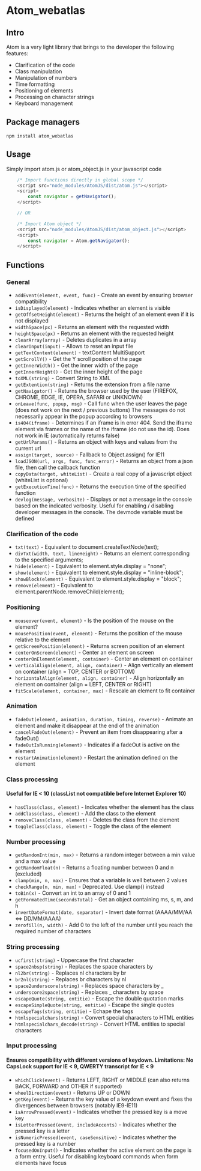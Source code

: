 # Atom_webatlas

## Intro

Atom is a very light library that brings to the developer the following features:
* Clarification of the code
* Class manipulation
* Manipulation of numbers
* Time formatting
* Positioning of elements
* Processing on character strings
* Keyboard management

## Package managers

    npm install atom_webatlas

## Usage

Simply import atom.js or atom_object.js in your javascript code
```js
    /* Import functions directly in global scope */
    <script src="node_modules/AtomJS/dist/atom.js"></script>
    <script>
        const navigator = getNavigator();
    </script>

    // OR

    /* Import Atom object */
    <script src="node_modules/AtomJS/dist/atom_object.js"></script>
    <script>
        const navigator = Atom.getNavigator();
    </script>
```

## Functions

### General

* `addEvent(element, event, func)` - Create an event by ensuring browser compatibility
* `isDisplayed(element)` - Indicates whether an element is visible
* `getOffsetHeight(element)` - Returns the height of an element even if it is not displayed
* `widthSpace(px)` - Returns an element with the requested width
* `heightSpace(px)` - Returns an element with the requested height
* `clearArray(array)` - Deletes duplicates in a array
* `clearInput(input)` - Allows to reset an input file
* `getTextContent(element)` - textContent MultiSupport
* `getScrollY()` - Get the Y scroll position of the page
* `getInnerWidth()` - Get the inner width of the page
* `getInnerHeight()` - Get the inner height of the page
* `toXML(string)` - Convert String to XML
* `getExtention(string)` - Returns the extension from a file name
* `getNavigator()` - Returns the browser used by the user (FIREFOX, CHROME, EDGE, IE, OPERA, SAFARI or UNKNOWN)
* `onLeave(func, popup, msg)` - Call func when the user leaves the page (does not work on the next / previous buttons) The messages do not necessarily appear in the popup according to browsers
* `is404(iframe)` - Determines if an iframe is in error 404. Send the iframe element via frames or the name of the iframe (do not use the id). Does not work in IE (automatically returns false)
* `getUrlParams()` - Returns an object with keys and values from the current url
* `assign(target, source)` - Fallback to Object.assign() for IE11
* `loadJSON(url, args, func, func_error)` - Returns an object from a json file, then call the callback function
* `copyData(target, whiteList)` - Create a real copy of a javascript object (whiteList is optional)
* `getExecutionTime(func)` - Returns the execution time of the specified function
* `devlog(message, verbosite)` - Displays or not a message in the console based on the indicated verbosity. Useful for enabling / disabling developer messages in the console. The devmode variable must be defined

### Clarification of the code

* `txt(text)` - Equivalent to document.createTextNode(text);
* `divTxt(width, text, lineHeight)` - Returns an element corresponding to the specified arguments;
* `hide(element)` - Equivalent to element.style.display = "none";
* `show(element)` - Equivalent to element.style.display = "inline-block";
* `showBlock(element)` - Equivalent to element.style.display = "block";
* `remove(element)` - Equivalent to element.parentNode.removeChild(element);

### Positioning

* `mouseover(event, element)` - Is the position of the mouse on the element?
* `mousePosition(event, element)` - Returns the position of the mouse relative to the element
* `getScreenPosition(element)` - Returns screen position of an element
* `centerOnScreen(element)` - Center an element on screen
* `centerOnElement(element, container)` - Center an element on container
* `verticalAlign(element, align, container)` - Align vertically an element on container (align = TOP, CENTER or BOTTOM)
* `horizontalAlign(element, align, container)` - Align horizontally an element on container (align = LEFT, CENTER or RIGHT)
* `fitScale(element, container, max)` - Rescale an element to fit container

### Animation

* `fadeOut(element, animation, duration, timing, reverse)` - Animate an element and make it disappear at the end of the animation
* `cancelFadeOut(element)` - Prevent an item from disappearing after a fadeOut()
* `fadeOutIsRunning(element)` - Indicates if a fadeOut is active on the element
* `restartAnimation(element)` - Restart the animation defined on the element

### Class processing
#### Useful for IE < 10 (classList not compatible before Internet Explorer 10)

* `hasClass(class, element)` - Indicates whether the element has the class
* `addClass(class, element)` - Add the class to the element
* `removeClass(class, element)` - Deletes the class from the element
* `toggleClass(class, element)` - Toggle the class of the element

### Number processing

* `getRandomInt(min, max)` - Returns a random integer between a min value and a max value
* `getRandomFloat(n)` - Returns a floating number between 0 and n (excluded)
* `clamp(min, n, max)` - Ensures that a variable is well between 2 values
* `checkRange(n, min, max)` - Deprecated. Use clamp() instead
* `toBin(x)` - Convert an int to an array of 0 and 1
* `getFormatedTime(secondsTotal)` - Get an object containing ms, s, m, and h
* `invertDateFormat(date, separator)` - Invert date format (AAAA/MM/AA <=> DD/MM/AAAA)
* `zerofill(n, width)` - Add 0 to the left of the number until you reach the required number of characters

### String processing

* `ucfirst(string)` - Uppercase the first character
* `space2nbsp(string)` - Replaces the space characters by &nbsp;
* `nl2br(string)` - Replaces nl characters by br
* `br2nl(string)` - Replaces br characters by nl
* `space2underscore(string)` - Replaces space characters by _
* `underscore2space(string)` - Replaces _ characters by space
* `escapeQuote(string, entitie)` - Escape the double quotation marks
* `escapeSimpleQuote(string, entitie)` - Escape the single quotes
* `escapeTags(string, entitie)` - Echape the tags
* `htmlspecialchars(string)` - Convert special characters to HTML entities
* `htmlspecialchars_decode(string)` - Convert HTML entities to special characters

### Input processing
#### Ensures compatibility with different versions of keydown. Limitations: No CapsLock support for IE < 9, QWERTY transcript for IE < 9

* `whichClick(event)` - Returns LEFT, RIGHT or MIDDLE (can also returns BACK, FORWARD and OTHER if supported)
* `wheelDirection(event)` - Returns UP or DOWN
* `getKey(event)` - Returns the key value of a keydown event and fixes the divergences between browsers (notably IE9-IE11)
* `isArrowPressed(event)` - Indicates whether the pressed key is a move key
* `isLetterPressed(event, includeAccents)` - Indicates whether the pressed key is a letter
* `isNumericPressed(event, caseSensitive)` - Indicates whether the pressed key is a number
* `focusedOnInput()` - Indicates whether the active element on the page is a form entry. Useful for disabling keyboard commands when form elements have focus